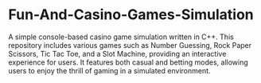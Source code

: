 # Fun-And-Casino-Games-Simulation
A simple console-based casino game simulation written in C++. This repository includes various games such as Number Guessing, Rock Paper Scissors, Tic Tac Toe, and a Slot Machine, providing an interactive experience for users. It features both casual and betting modes, allowing users to enjoy the thrill of gaming in a simulated environment.
